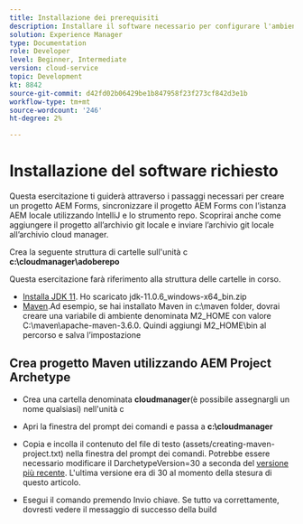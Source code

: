 ```yaml
---
title: Installazione dei prerequisiti
description: Installare il software necessario per configurare l'ambiente di sviluppo
solution: Experience Manager
type: Documentation
role: Developer
level: Beginner, Intermediate
version: cloud-service
topic: Development
kt: 8842
source-git-commit: d42fd02b06429be1b847958f23f273cf842d3e1b
workflow-type: tm+mt
source-wordcount: '246'
ht-degree: 2%

---
```



# Installazione del software richiesto

Questa esercitazione ti guiderà attraverso i passaggi necessari per creare un progetto AEM Forms, sincronizzare il progetto AEM Forms con l’istanza AEM locale utilizzando IntelliJ e lo strumento repo. Scoprirai anche come aggiungere il progetto all’archivio git locale e inviare l’archivio git locale all’archivio cloud manager.

Crea la seguente struttura di cartelle sull&#39;unità c
**c:\cloudmanager\adoberepo**

Questa esercitazione farà riferimento alla struttura delle cartelle in corso.

* [Installa JDK 11](https://www.oracle.com/java/technologies/downloads/#java11-windows). Ho scaricato jdk-11.0.6_windows-x64_bin.zip
* [Maven](https://maven.apache.org/guides/getting-started/windows-prerequisites.html).Ad esempio, se hai installato Maven in c:\maven folder, dovrai creare una variabile di ambiente denominata M2_HOME con valore C:\maven\apache-maven-3.6.0. Quindi aggiungi M2_HOME\bin al percorso e salva l’impostazione

## Crea progetto Maven utilizzando AEM Project Archetype

* Crea una cartella denominata **cloudmanager**(è possibile assegnargli un nome qualsiasi) nell&#39;unità c
* Apri la finestra del prompt dei comandi e passa a **c:\cloudmanager**
* Copia e incolla il contenuto del file di testo (assets/creating-maven-project.txt) nella finestra del prompt dei comandi. Potrebbe essere necessario modificare il DarchetypeVersion=30 a seconda del [versione più recente](https://github.com/adobe/aem-project-archetype/releases). L&#39;ultima versione era di 30 al momento della stesura di questo articolo.

* Esegui il comando premendo Invio chiave.  Se tutto va correttamente, dovresti vedere il messaggio di successo della build




